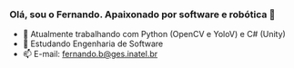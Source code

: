 ### Olá, sou o Fernando. Apaixonado por software e robótica 👋

- 🔭 Atualmente trabalhando com Python (OpenCV e YoloV) e C# (Unity) 
- 🌱 Estudando Engenharia de Software
- 📫 E-mail: fernando.b@ges.inatel.br


